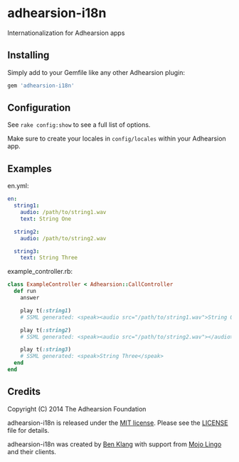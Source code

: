 adhearsion-i18n
===============

Internationalization for Adhearsion apps

## Installing

Simply add to your Gemfile like any other Adhearsion plugin:

```Ruby
gem 'adhearsion-i18n'
```

## Configuration

See `rake config:show` to see a full list of options.

Make sure to create your locales in `config/locales` within your Adhearsion app.

## Examples

en.yml:

```yaml
en:
  string1:
    audio: /path/to/string1.wav
    text: String One

  string2:
    audio: /path/to/string2.wav

  string3:
    text: String Three
```

example_controller.rb:

```Ruby
class ExampleController < Adhearsion::CallController
  def run
    answer

    play t(:string1)
    # SSML generated: <speak><audio src="/path/to/string1.wav">String One</audio></speak>

    play t(:string2)
    # SSML generated: <speak><audio src="/path/to/string2.wav"></audio></speak>

    play t(:string3)
    # SSML generated: <speak>String Three</speak>
  end
end
```

## Credits

Copyright (C) 2014 The Adhearsion Foundation

adhearsion-i18n is released under the [MIT license](http://opensource.org/licenses/MIT). Please see the [LICENSE](https://github.com/bklang/sippy_cup/blob/master/LICENSE) file for details.

adhearsion-i18n was created by [Ben Klang](https://twitter.com/bklang) with support from [Mojo Lingo](https://mojolingo.com) and their clients.
